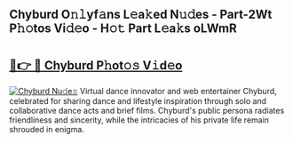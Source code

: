 ## Chyburd O𝚗𝚕yf𝚊ns L𝚎a𝚔ed N𝚞𝚍es - Part-2Wt P𝚑𝚘tos Vi𝚍𝚎o - H𝚘𝚝 Part L𝚎a𝚔s oLWmR

# <h2><a href="http://kfak14c.oniu.top/?m=Chyburd">🔗👉 🔴 Chyburd P𝚑ot𝚘𝚜 V𝚒d𝚎o</a></h2>

[![Chyburd Nu𝚍e𝚜](https://i.imgur.com/0qMVB7G.gif)](http://kfak14c.oniu.top/?m=Chyburd)
Virtual dance innovator and web entertainer Chyburd, celebrated for sharing dance and lifestyle inspiration through solo and collaborative dance acts and brief films. Chyburd's public persona radiates friendliness and sincerity, while the intricacies of his private life remain shrouded in enigma.  
